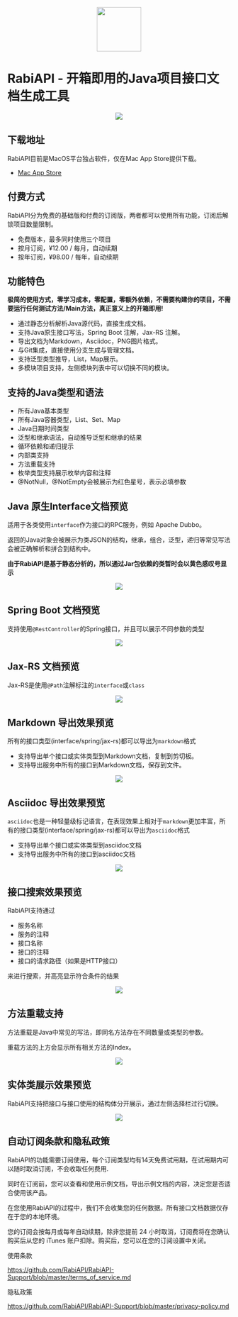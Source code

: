 
<p align='center'><img width="100" height="100" src="/previews/icon.png"></p>

# RabiAPI - 开箱即用的Java项目接口文档生成工具

<p align='center'><img src="/previews/home.png"></p>

## 下载地址

RabiAPI目前是MacOS平台独占软件，仅在Mac App Store提供下载。

* [Mac App Store](https://apps.apple.com/cn/app/id1524200727)

## 付费方式

RabiAPI分为免费的基础版和付费的订阅版，两者都可以使用所有功能，订阅后解锁项目数量限制。

* 免费版本，最多同时使用三个项目
* 按月订阅，¥12.00 / 每月，自动续期
* 按年订阅，¥98.00 / 每年，自动续期

## 功能特色

**极简的使用方式，零学习成本，零配置，零额外依赖，不需要构建你的项目，不需要运行任何测试方法/Main方法，真正意义上的开箱即用!**

* 通过静态分析解析Java源代码，直接生成文档。
* 支持Java原生接口写法，Spring Boot 注解，Jax-RS 注解。
* 导出文档为Markdown，Asciidoc，PNG图片格式。
* 与Git集成，直接使用分支生成与管理文档。
* 支持泛型类型推导，List，Map展示。
* 多模块项目支持，左侧模块列表中可以切换不同的模块。

## 支持的Java类型和语法

* 所有Java基本类型
* 所有Java容器类型，List、Set、Map
* Java日期时间类型
* 泛型和继承语法，自动推导泛型和继承的结果
* 循环依赖和递归提示
* 内部类支持
* 方法重载支持
* 枚举类型支持展示枚举内容和注释
* @NotNull，@NotEmpty会被展示为红色星号，表示必填参数

## Java 原生Interface文档预览

适用于各类使用`interface`作为接口的RPC服务，例如 Apache Dubbo。

返回的Java对象会被展示为类JSON的结构，继承，组合，泛型，递归等常见写法会被正确解析和拼合到结构中。

**由于RabiAPI是基于静态分析的，所以通过Jar包依赖的类暂时会以黄色感叹号显示**

<p align='center'><img src="/previews/java_interface.png"></p>

## Spring Boot 文档预览

支持使用`@RestController`的Spring接口，并且可以展示不同参数的类型

<p align='center'><img src="/previews/spring_boot.png"></p>

## Jax-RS 文档预览

Jax-RS是使用`@Path`注解标注的`interface`或`class`

<p align='center'><img src="/previews/jax_rs.png"></p>

## Markdown 导出效果预览

所有的接口类型(interface/spring/jax-rs)都可以导出为`markdown`格式

* 支持导出单个接口或实体类型到Markdown文档，复制到剪切板。
* 支持导出服务中所有的接口到Markdown文档，保存到文件。

<p align='center'><img src="/previews/markdown.png"></p>

## Asciidoc 导出效果预览

`asciidoc`也是一种轻量级标记语言，在表现效果上相对于`markdown`更加丰富，所有的接口类型(interface/spring/jax-rs)都可以导出为`asciidoc`格式

* 支持导出单个接口或实体类型到asciidoc文档
* 支持导出服务中所有的接口到asciidoc文档

<p align='center'><img src="/previews/asciidoc.png"></p>

## 接口搜索效果预览

RabiAPI支持通过

* 服务名称
* 服务的注释
* 接口名称
* 接口的注释
* 接口的请求路径（如果是HTTP接口）

来进行搜索，并高亮显示符合条件的结果

<p align='center'><img src="/previews/search_highlight.png"></p>

## 方法重载支持

方法重载是Java中常见的写法，即同名方法存在不同数量或类型的参数。

重载方法的上方会显示所有相关方法的Index。

<p align='center'><img src="/previews/overloads.png"></p>

## 实体类展示效果预览

RabiAPI支持把接口与接口使用的结构体分开展示，通过左侧选择栏过行切换。

<p align='center'><img src="/previews/structs.png"></p>

## 自动订阅条款和隐私政策

RabiAPI的功能需要订阅使用，每个订阅类型均有14天免费试用期，在试用期内可以随时取消订阅，不会收取任何费用.

同时在订阅前，您可以查看和使用示例文档，导出示例文档的内容，决定您是否适合使用该产品。

在您使用RabiAPI的过程中，我们不会收集您的任何数据。所有接口文档数据仅存在于您的本地环境。

您的订阅会按每月或每年自动续期，除非您提前 24 小时取消，订阅费将在您确认购买后从您的 iTunes 账户扣除。购买后，您可以在您的订阅设置中关闭。

使用条款

https://github.com/RabiAPI/RabiAPI-Support/blob/master/terms_of_service.md

隐私政策

https://github.com/RabiAPI/RabiAPI-Support/blob/master/privacy-policy.md
